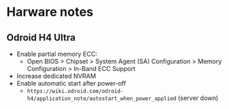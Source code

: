 # Harware notes

## Odroid H4 Ultra

- Enable partial memory ECC:
    - Open BIOS > Chipset > System Agent (SA) Configuration > Memory Configuration > In-Band ECC Support
- Increase dedicated NVRAM
- Enable automatic start after power-off
    - `https://wiki.odroid.com/odroid-h4/application_note/autostart_when_power_applied` (server down)
